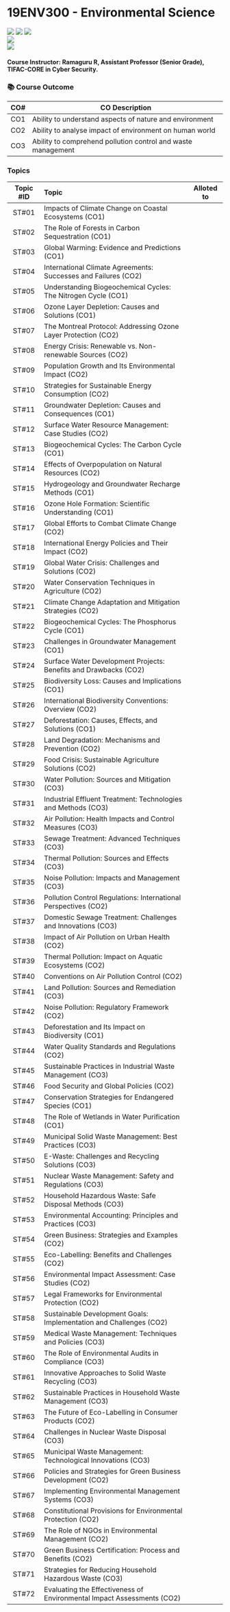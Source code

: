 # 19ENV300 - Environmental Science
![](https://img.shields.io/badge/Batch-22CYS-lightgreen) ![](https://img.shields.io/badge/UG-blue) ![](https://img.shields.io/badge/Subject-EVS-blue) <br/>
![](https://img.shields.io/badge/Credit-PF-orange) <br/> ![](https://img.shields.io/badge/Students-72-gold)

#### Course Instructor:  Ramaguru R, Assistant Professor (Senior Grade), TIFAC-CORE in Cyber Security.

### :books: Course Outcome

| CO#  | CO Description |
|------|----------------|
| CO1 | Ability to understand aspects of nature and environment |
| CO2 | Ability to analyse impact of environment on human world |
| CO3 | Ability to comprehend pollution control and waste management |

### Topics

| Topic #ID | Topic  | Alloted to |
|:---------:|:-------|------------|
| ST#01 | Impacts of Climate Change on Coastal Ecosystems (CO1) | |
| ST#02 | The Role of Forests in Carbon Sequestration (CO1) | |
| ST#03 | Global Warming: Evidence and Predictions (CO1) | |
| ST#04 | International Climate Agreements: Successes and Failures (CO2) | |
| ST#05 | Understanding Biogeochemical Cycles: The Nitrogen Cycle (CO1)	 | |
| ST#06 | Ozone Layer Depletion: Causes and Solutions (CO1) | |
| ST#07 | The Montreal Protocol: Addressing Ozone Layer Protection (CO2) | |
| ST#08 | Energy Crisis: Renewable vs. Non-renewable Sources (CO2) | |
| ST#09 | Population Growth and Its Environmental Impact (CO2) | |
| ST#10 | Strategies for Sustainable Energy Consumption (CO2)	 | |
| ST#11 | Groundwater Depletion: Causes and Consequences (CO1) | |
| ST#12 | Surface Water Resource Management: Case Studies (CO2) | |
| ST#13 | Biogeochemical Cycles: The Carbon Cycle (CO1) | |
| ST#14 | Effects of Overpopulation on Natural Resources (CO2) | |
| ST#15 | Hydrogeology and Groundwater Recharge Methods (CO1)	 | |
| ST#16 | Ozone Hole Formation: Scientific Understanding  (CO1) | |
| ST#17 | Global Efforts to Combat Climate Change (CO2) | |
| ST#18 | International Energy Policies and Their Impact (CO2) | |
| ST#19 | Global Water Crisis: Challenges and Solutions (CO2) | |
| ST#20 | Water Conservation Techniques in Agriculture (CO2)	 | |
| ST#21 | Climate Change Adaptation and Mitigation Strategies (CO2) | |
| ST#22 | Biogeochemical Cycles: The Phosphorus Cycle (CO1) | |
| ST#23 | Challenges in Groundwater Management (CO1) | |
| ST#24 | Surface Water Development Projects: Benefits and Drawbacks (CO2) | |
| ST#25 | Biodiversity Loss: Causes and Implications (CO1)	 | |
| ST#26 | International Biodiversity Conventions: Overview (CO2) | |
| ST#27 | Deforestation: Causes, Effects, and Solutions (CO1) | | 
| ST#28 | Land Degradation: Mechanisms and Prevention (CO2) | | 
| ST#29 | Food Crisis: Sustainable Agriculture Solutions (CO2) | |
| ST#30 | Water Pollution: Sources and Mitigation (CO3)	 | |
| ST#31 | Industrial Effluent Treatment: Technologies and Methods (CO3) | |
| ST#32 | Air Pollution: Health Impacts and Control Measures (CO3) | |
| ST#33 | Sewage Treatment: Advanced Techniques (CO3) | |
| ST#34 | Thermal Pollution: Sources and Effects (CO3) | | 
| ST#35 | Noise Pollution: Impacts and Management (CO3)	| |
| ST#36 | Pollution Control Regulations: International Perspectives (CO2) | |
| ST#37 | Domestic Sewage Treatment: Challenges and Innovations (CO3) | |
| ST#38 | Impact of Air Pollution on Urban Health (CO2) | |
| ST#39 | Thermal Pollution: Impact on Aquatic Ecosystems (CO2) | |
| ST#40 | Conventions on Air Pollution Control (CO2)	 | |
| ST#41 | Land Pollution: Sources and Remediation (CO3) | |
| ST#42 | Noise Pollution: Regulatory Framework (CO2) | |
| ST#43 | Deforestation and Its Impact on Biodiversity (CO1) | |
| ST#44 | Water Quality Standards and Regulations (CO2) | | 
| ST#45 | Sustainable Practices in Industrial Waste Management (CO3)	| |
| ST#46 | Food Security and Global Policies (CO2) | |
| ST#47 | Conservation Strategies for Endangered Species (CO1) | |
| ST#48 | The Role of Wetlands in Water Purification (CO1) | |
| ST#49 | Municipal Solid Waste Management: Best Practices (CO3) | |
| ST#50 | E-Waste: Challenges and Recycling Solutions (CO3)	 | | 
| ST#51 | Nuclear Waste Management: Safety and Regulations (CO3) | |
| ST#52 | Household Hazardous Waste: Safe Disposal Methods (CO3) | |
| ST#53 | Environmental Accounting: Principles and Practices (CO3) | |
| ST#54 | Green Business: Strategies and Examples (CO2) | |
| ST#55 | Eco-Labelling: Benefits and Challenges (CO2)	 | |
| ST#56 | Environmental Impact Assessment: Case Studies (CO2) | |
| ST#57 | Legal Frameworks for Environmental Protection (CO2) | |
| ST#58 | Sustainable Development Goals: Implementation and Challenges (CO2) | |
| ST#59 | Medical Waste Management: Techniques and Policies (CO3) | |
| ST#60 | The Role of Environmental Audits in Compliance (CO3)	 | |
| ST#61 | Innovative Approaches to Solid Waste Recycling (CO3) | |
| ST#62 | Sustainable Practices in Household Waste Management (CO3) |  |
| ST#63 | The Future of Eco-Labelling in Consumer Products (CO2) | |
| ST#64 | Challenges in Nuclear Waste Disposal (CO3) | |
| ST#65 | Municipal Waste Management: Technological Innovations (CO3) | |
| ST#66 | Policies and Strategies for Green Business Development (CO2)	 | |
| ST#67 | Implementing Environmental Management Systems (CO3) | |
| ST#68 | Constitutional Provisions for Environmental Protection (CO2) | |
| ST#69 | The Role of NGOs in Environmental Management (CO2) | |
| ST#70 | Green Business Certification: Process and Benefits (CO2) | |
| ST#71 | Strategies for Reducing Household Hazardous Waste (CO3) | |
| ST#72 | Evaluating the Effectiveness of Environmental Impact Assessments (CO2)	 | |
